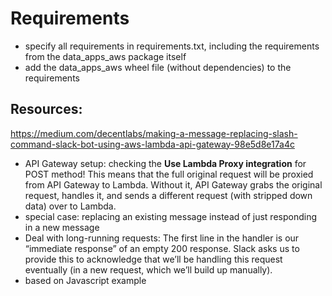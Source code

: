 # Requirements

- specify all requirements in requirements.txt, including the
  requirements from the data_apps_aws package itself
- add the data_apps_aws wheel file (without dependencies) to the
  requirements

## Resources:

https://medium.com/decentlabs/making-a-message-replacing-slash-command-slack-bot-using-aws-lambda-api-gateway-98e5d8e17a4c

- API Gateway setup: checking the **Use Lambda Proxy integration** for
  POST method! This means that the full original request will be
  proxied from API Gateway to Lambda. Without it, API Gateway grabs
  the original request, handles it, and sends a different request
  (with stripped down data) over to Lambda.
- special case: replacing an existing message instead of just
  responding in a new message
- Deal with long-running requests: The first line in the handler is
  our “immediate response” of an empty 200 response. Slack asks us to
  provide this to acknowledge that we’ll be handling this request
  eventually (in a new request, which we’ll build up manually). 
- based on Javascript example
